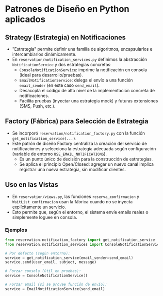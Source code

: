 # Patrones de Diseño en Python aplicados

## Strategy (Estrategia) en Notificaciones
- "Estrategia" permite definir una familia de algoritmos, encapsularlos e intercambiarlos dinámicamente.
- En `reservation/notification_services.py` definimos la abstracción `NotificationService` y dos estrategias concretas:
  - `ConsoleNotificationService`: imprime la notificación en consola (ideal para desarrollo/pruebas).
  - `EmailNotificationService`: delega el envío a una función `email_sender` (en este caso `send_email`).
  - Desacopla el código de alto nivel de la implementación concreta de notificaciones.
  - Facilita pruebas (inyectar una estrategia mock) y futuras extensiones (SMS, Push, etc.).

## Factory (Fábrica) para Selección de Estrategia
- Se incorporó `reservation/notification_factory.py` con la función `get_notification_service(...)`.
- Este patrón de diseño Factory centraliza la creación del servicio de notificaciones y selecciona la estrategia adecuada según configuración (variable de entorno `USE_EMAIL_NOTIFICATIONS`).
  - Es un punto único de decisión para la construcción de estrategias.
  - Se aplica el principio Open/Closed: agregar un nuevo canal implica registrar una nueva estrategia, sin modificar clientes.

## Uso en las Vistas
- En `reservation/views.py`, las funciones `reserva_confirmacion` y `WaitList_confirmacion` usan la fábrica cuando no se inyecta explícitamente un servicio.
- Esto permite que, según el entorno, el sistema envíe emails reales o simplemente loguee en consola.

### Ejemplos
```python
from reservation.notification_factory import get_notification_service
from reservation.notification_services import ConsoleNotificationService, EmailNotificationService

# Por defecto (según entorno):
service = get_notification_service(email_sender=send_email)
service.send(user_email, subject, message)

# Forzar consola (útil en pruebas):
service = ConsoleNotificationService()

# Forzar email (si se provee función de envío):
service = EmailNotificationService(send_email)
```
